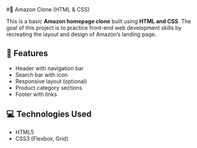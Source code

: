 #🛒 Amazon Clone (HTML & CSS)

This is a basic **Amazon homepage clone** built using **HTML and CSS**. The goal of this project is to practice front-end web development skills by recreating the layout and design of Amazon’s landing page.

## 📌 Features

- Header with navigation bar
- Search bar with icon
- Responsive layout (optional)
- Product category sections
- Footer with links

## 💻 Technologies Used

- HTML5  
- CSS3 (Flexbox, Grid)
